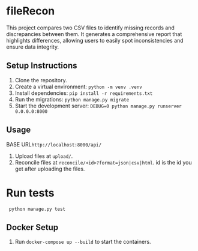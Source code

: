# fileRecon

This project compares two CSV files to identify missing records and discrepancies between them. It generates a comprehensive report that highlights differences, allowing users to easily spot inconsistencies and ensure data integrity.

## Setup Instructions

1. Clone the repository.
2. Create a virtual environment: `python -m venv .venv`
3. Install dependencies: `pip install -r requirements.txt`
4. Run the migrations: `python manage.py migrate`
5. Start the development server: `DEBUG=0 python manage.py runserver 0.0.0.0:8000`

## Usage

BASE URL`http://localhost:8000/api/`

1. Upload files at `upload/`.
2. Reconcile files at `reconcile/<id>?format=json|csv|html`. id is the id you get after uploading the files.

# Run tests

` python manage.py test`

## Docker Setup

1. Run `docker-compose up --build` to start the containers.

